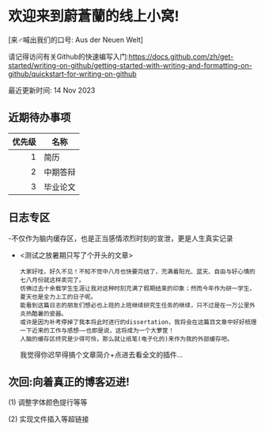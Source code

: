 # 欢迎来到蔚蒼蘭的线上小窝!

[来♂喊出我们的口号: Aus der Neuen Welt]

请记得访问有关Github的快速编写入门:https://docs.github.com/zh/get-started/writing-on-github/getting-started-with-writing-and-formatting-on-github/quickstart-for-writing-on-github

最近更新时间: 14 Nov 2023

近期待办事项
-
| 优先级 | 名称 |
|-----:|-----------|
|     1| 简历 |
|     2| 中期答辩 |
|     3| 毕业论文 |

日志专区
-
-不仅作为脑内缓存区，也是正当感情浓烈时刻的宣泄，更是人生真实记录
- <测试之放暑期只写了个开头的文章>

      大家好哇，好久不见！不知不觉中八月也快要完结了，充满着阳光、蓝天、自由与好心情的七八月份就这样卖完了。
      仿佛过去十余载学生生涯让我对这种时刻充满了假期结束的印象；然而今年作为研一学生，夏天也是全力上工的日子呢。
      能看到这篇日志的朋友们想必也上班的上班继续研究生任务的继续，只不过是在一万公里外炎热酷暑的瓷器。
      或许是因为补考停掉了我本将此时进行的dissertation，我将会在这篇目文章中好好梳理一下近来的工作与感想——也即是说，这将成为一个大箩筐！
      人脑的缓存区终究是少得可怜，那么就让纸笔(电子化的)来作为我的外部缓存吧。

  我觉得你迟早得搞个文章简介+点进去看全文的插件...


次回:向着真正的博客迈进!
-

(1) 调整字体颜色提行等等

(2) 实现文件插入等超链接
